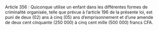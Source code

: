 Article 356 : Quiconque utilise un enfant dans les différentes formes de criminalité organisée, telle que prévue à l’article 196 de la présente loi, est puni de deux (02) ans à cinq (05) ans d’emprisonnement et d’une amende de deux cent cinquante (250 000) à cinq cent mille (500 000) francs CFA.